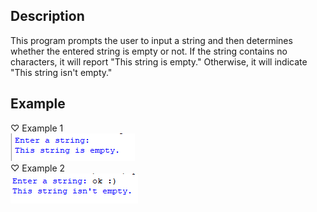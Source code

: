 ## Description
This program prompts the user to input a string and then determines whether the entered string is empty or not. If the string contains no characters, it will report "This string is empty." Otherwise, it will indicate "This string isn't empty."
## Example
♡ Example 1  
<img src="example1.png">  
♡ Example 2  
<img src="example2.png">
